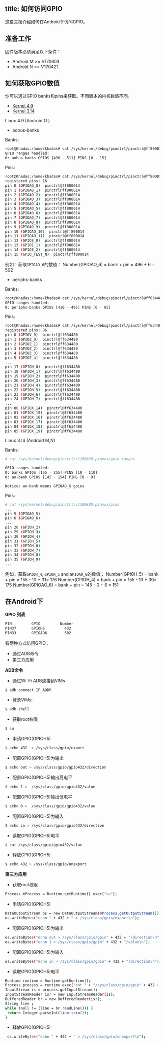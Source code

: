title: 如何访问GPIO
---

这篇文档介绍如何在Android下访问GPIO。

## 准备工作
固件版本必须满足以下条件：

* Android M >= V170603
* Android N >= V170421

## 如何获取GPIO数值
你可以通过GPIO banks和pins来获取。不同版本的内核数值不同。

<ul class="nav nav-tabs" id="myTab" role="tablist">
  <li class="nav-item" role="presentation">
    <a class="nav-link active" id="home-tab" data-toggle="tab" href="#4.9-pins" role="tab" aria-controls="4.9" aria-selected="true">Kernel 4.9</a>
  </li>
  <li class="nav-item" role="presentation">
    <a class="nav-link" id="profile-tab" data-toggle="tab" href="#3.14-pins" role="tab" aria-controls="3.14" aria-selected="false">Kernel 3.14</a>
  </li>
</ul>
<div class="tab-content" id="myTabContent">
<div class="tab-pane fade show active" id="4.9-pins" role="tabpanel" aria-labelledby="4.9-tab">
Linux 4.9 (Android O )


* aobus-banks

Banks:

```bash
root@Khadas:/home/khadas# cat /sys/kernel/debug/pinctrl/pinctrl@ff800014/gpio-ranges
GPIO ranges handled:
0: aobus-banks GPIOS [496 - 511] PINS [0 - 15]
```
Pins:

```bash
root@Khadas:/home/khadas# cat /sys/kernel/debug/pinctrl/pinctrl@ff800014/pins
registered pins: 16
pin 0 (GPIOAO_0)  pinctrl@ff800014
pin 1 (GPIOAO_1)  pinctrl@ff800014
pin 2 (GPIOAO_2)  pinctrl@ff800014
pin 3 (GPIOAO_3)  pinctrl@ff800014
pin 4 (GPIOAO_4)  pinctrl@ff800014
pin 5 (GPIOAO_5)  pinctrl@ff800014
pin 6 (GPIOAO_6)  pinctrl@ff800014
pin 7 (GPIOAO_7)  pinctrl@ff800014
pin 8 (GPIOAO_8)  pinctrl@ff800014
pin 9 (GPIOAO_9)  pinctrl@ff800014
pin 10 (GPIOAO_10)  pinctrl@ff800014
pin 11 (GPIOAO_11)  pinctrl@ff800014
pin 12 (GPIOE_0)  pinctrl@ff800014
pin 13 (GPIOE_1)  pinctrl@ff800014
pin 14 (GPIOE_2)  pinctrl@ff800014
pin 15 (GPIO_TEST_N)  pinctrl@ff800014
```

例如：获取`GPIOAO_6`的数值：
Number(GPIOAO_6) = bank + pin = 496 + 6 = 502

* periphs-banks

Banks:

```bash
root@Khadas:/home/khadas# cat /sys/kernel/debug/pinctrl/pinctrl@ff634480/gpio-ranges
GPIO ranges handled:
0: periphs-banks GPIOS [410 - 495] PINS [0 - 85]
```

Pins:

```bash
root@Khadas:/home/khadas# cat /sys/kernel/debug/pinctrl/pinctrl@ff634480/pins
registered pins: 86
pin 0 (GPIOV_0)  pinctrl@ff634480
pin 1 (GPIOZ_0)  pinctrl@ff634480
pin 2 (GPIOZ_1)  pinctrl@ff634480
pin 3 (GPIOZ_2)  pinctrl@ff634480
pin 4 (GPIOZ_3)  pinctrl@ff634480
pin 5 (GPIOZ_4)  pinctrl@ff634480
...
pin 17 (GPIOH_0)  pinctrl@ff634480
pin 18 (GPIOH_1)  pinctrl@ff634480
pin 19 (GPIOH_2)  pinctrl@ff634480
pin 20 (GPIOH_3)  pinctrl@ff634480
pin 21 (GPIOH_4)  pinctrl@ff634480
pin 22 (GPIOH_5)  pinctrl@ff634480
pin 23 (GPIOH_6)  pinctrl@ff634480
pin 24 (GPIOH_7)  pinctrl@ff634480
...
pin 80 (GPIOX_14)  pinctrl@ff634480
pin 81 (GPIOX_15)  pinctrl@ff634480
pin 82 (GPIOX_16)  pinctrl@ff634480
pin 83 (GPIOX_17)  pinctrl@ff634480
pin 84 (GPIOX_18)  pinctrl@ff634480
pin 85 (GPIOX_19)  pinctrl@ff634480
```
</div>
<div class="tab-pane fade" id="3.14-pins" role="tabpanel" aria-labelledby="3.14-tab">
Linux 3.14 (Android M,N)

Banks:

```bash
# cat /sys/kernel/debug/pinctrl/c1109880.pinmux/gpio-ranges

GPIO ranges handled:
0: banks GPIOS [155 - 255] PINS [10 - 110]
0: ao-bank GPIOS [145 - 154] PINS [0 - 9]

Notice: ao-bank means GPIOAO_X gpios
```

Pins:

```bash
# cat /sys/kernel/debug/pinctrl/c1109880.pinmux/pins
...
pin 5 (GPIOAO_5)
pin 6 (GPIOAO_6)
...
pin 28 (GPIOH_2)
pin 29 (GPIOH_3)
pin 30 (GPIOH_4)
pin 31 (GPIOH_5)
pin 32 (GPIOH_6)
pin 33 (GPIOH_7)
pin 34 (GPIOH_8)
pin 35 (GPIOH_9)
...
```

例如：获取`GPIOH_4`, `GPIOH_5` and `GPIOAO_6`的数值：
Number(GPIOH_5) = bank + pin = 155 - 10 + 31= 176
Number(GPIOH_4) = bank + pin = 155 - 10 + 30= 175
Number(GPIOAO_6) = bank + pin = 145 - 0 + 6 = 151

</div>
</div>


## 在Android下

**GPIO 列表**

```bash
PIN         GPIO         Number
PIN37       GPIOH5         432
PIN33       GPIOAO6        502
```
有两种方式访问GPIO：

* 通过ADB命令
* 第三方应用

**ADB命令**

* 通过Wi-Fi ADB连接到VIMs

```bash
$ adb connect IP_ADDR 
```

* 登录VIMs:

```bash
$ adb shell
```

* 获取root权限

```bash
$ su
```

* 申请GPIO(GPIOH5)

```bash
$ echo 432  > /sys/class/gpio/export
```

* 配置GPIO(GPIOH5)为输出

```bash
$ echo out > /sys/class/gpio/gpio432/direction
```

* 配置GPIO(GPIOH5)输出高电平

```bash
$ echo 1 >  /sys/class/gpio/gpio432/value
```
* 配置GPIO(GPIOH5)输出低电平

```bash
$ echo 0 >  /sys/class/gpio/gpio432/value
```

* 配置GPIO(GPIOH5)为输入

```bash
$ echo in > /sys/class/gpio/gpio432/direction
```

* 读取GPIO(GPIOH5)电平

```bash
$ cat /sys/class/gpio/gpio432/value
```

* 释放GPIO(GPIOH5)

```bash
$ echo 432 > /sys/class/gpio/unexport
```

**第三方应用**

* 获取root权限

```bash
Process mProcess = Runtime.getRuntime().exec("su");
```

* 申请GPIO(GPIOH5)

```bash
DataOutputStream os = new DataOutputStream(mProcess.getOutputStream());
os.writeBytes("echo " + 432 + " > /sys/class/gpio/export\n");
```

* 配置GPIO(GPIOH5)为输出

```bash
os.writeBytes("echo out > /sys/class/gpio/gpio" + 432 + "/direction\n");
os.writeBytes("echo 1 > /sys/class/gpio/gpio" + 432 + "/value\n");
```

* 配置GPIO(GPIOH5)为输入

```bash
os.writeBytes("echo in > /sys/class/gpio/gpio" + 432 + "/direction\n");
```

* 读取GPIO(GPIOH5)电平

```bash
Runtime runtime = Runtime.getRuntime(); 
Process process = runtime.exec("cat " + "/sys/class/gpio/gpio" + 432 + "/value");  
InputStream is = process.getInputStream(); 
InputStreamReader isr = new InputStreamReader(is); 
BufferedReader br = new BufferedReader(isr); 
String line ; 
while (null != (line = br.readLine())) { 
 return Integer.parseInt(line.trim()); 
} 
```

* 释放GPIO(GPIOH5)

```bash
 os.writeBytes("echo " + 432 + " > /sys/class/gpio/unexport\n");
```

